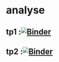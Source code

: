 # analyse


 ## tp1 :[![Binder](https://mybinder.org/badge_logo.svg)](https://mybinder.org/v2/gh/ramla1/analyse/main?filepath=tp1-analyse.ipynb)
 
 ## tp2 :[![Binder](https://mybinder.org/badge_logo.svg)](https://mybinder.org/v2/gh/ramla1/analyse/main?filepath=tp2-ramla-khelifi.ipynb)
